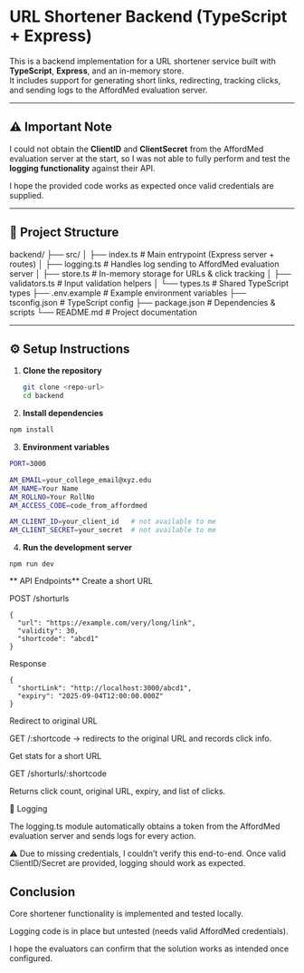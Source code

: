 # URL Shortener Backend (TypeScript + Express)

This is a backend implementation for a URL shortener service built with **TypeScript**, **Express**, and an in-memory store.  
It includes support for generating short links, redirecting, tracking clicks, and sending logs to the AffordMed evaluation server.

---

## ⚠️ Important Note
I could not obtain the **ClientID** and **ClientSecret** from the AffordMed evaluation server at the start, so I was not able to fully perform and test the **logging functionality** against their API.  

I hope the provided code works as expected once valid credentials are supplied.

---

## 📂 Project Structure
backend/
├── src/
│ ├── index.ts # Main entrypoint (Express server + routes)
│ ├── logging.ts # Handles log sending to AffordMed evaluation server
│ ├── store.ts # In-memory storage for URLs & click tracking
│ ├── validators.ts # Input validation helpers
│ └── types.ts # Shared TypeScript types
├── .env.example # Example environment variables
├── tsconfig.json # TypeScript config
├── package.json # Dependencies & scripts
└── README.md # Project documentation



---

## ⚙️ Setup Instructions

1. **Clone the repository**  
   ```bash
   git clone <repo-url>
   cd backend
   ```
2. **Install dependencies**
```bash
npm install
```
3. **Environment variables**

```bash
PORT=3000

AM_EMAIL=your_college_email@xyz.edu
AM_NAME=Your Name
AM_ROLLNO=Your RollNo
AM_ACCESS_CODE=code_from_affordmed

AM_CLIENT_ID=your_client_id   # not available to me
AM_CLIENT_SECRET=your_secret  # not available to me
```
4. **Run the development server**
```
npm run dev
```

** API Endpoints**
Create a short URL

POST /shorturls
```
{
  "url": "https://example.com/very/long/link",
  "validity": 30,
  "shortcode": "abcd1"
}
```

Response
```
{
  "shortLink": "http://localhost:3000/abcd1",
  "expiry": "2025-09-04T12:00:00.000Z"
}
```

Redirect to original URL

GET /:shortcode → redirects to the original URL and records click info.

Get stats for a short URL

GET /shorturls/:shortcode

Returns click count, original URL, expiry, and list of clicks.

📝 Logging

The logging.ts module automatically obtains a token from the AffordMed evaluation server and sends logs for every action.

⚠️ Due to missing credentials, I couldn’t verify this end-to-end. Once valid ClientID/Secret are provided, logging should work as expected.

## Conclusion

Core shortener functionality is implemented and tested locally.

Logging code is in place but untested (needs valid AffordMed credentials).

I hope the evaluators can confirm that the solution works as intended once configured.
